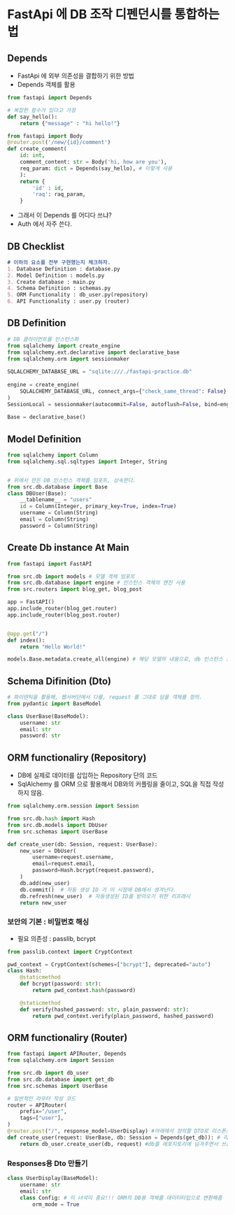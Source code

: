 # FastApi 에 DB 조작 디펜던시를 통합하는 법
## Depends
- FastApi 에 외부 의존성을 결합하기 위한 방법
- Depends 객체를 활용
```python
from fastapi import Depends

# 복잡한 함수가 있다고 가정
def say_hello():
    return {"message" : "hi hello!"}

from fastapi import Body
@router.post('/new/{id}/comment')
def create_comment(
    id: int,
    comment_content: str = Body('hi, how are you'),
    req_param: dict = Depends(say_hello), # 이렇게 사용
    ):
    return {
        'id' : id,
        'raq': raq_param,
    }
```
- 그래서 이 Depends 를 어디다 쓰냐?
- Auth 에서 자주 쓴다. 

## DB Checklist
```markdown
# 이하의 요소를 전부 구현했는지 체크하자.
1. Database Definition : database.py
2. Model Definition : models.py
3. Create database : main.py
4. Schema Definition : schemas.py
5. ORM Functionality : db_user.py(repository)
6. API Functionality : user.py (router)
```

## DB Definition
```python
# DB 클라이언트를 인스턴스화
from sqlalchemy import create_engine
from sqlalchemy.ext.declarative import declarative_base
from sqlalchemy.orm import sessionmaker
 
SQLALCHEMY_DATABASE_URL = "sqlite:///./fastapi-practice.db"
 
engine = create_engine(
    SQLALCHEMY_DATABASE_URL, connect_args={"check_same_thread": False}
)
SessionLocal = sessionmaker(autocommit=False, autoflush=False, bind=engine)
 
Base = declarative_base()
```
## Model Definition
```python
from sqlalchemy import Column
from sqlalchemy.sql.sqltypes import Integer, String


# 위에서 만든 DB 인스턴스 객체를 임포트, 상속한다.
from src.db.database import Base
class DBUser(Base):
    __tablename__ = "users"
    id = Column(Integer, primary_key=True, index=True)
    username = Column(String)
    email = Column(String)
    password = Column(String)
```
## Create Db instance At Main
```python
from fastapi import FastAPI

from src.db import models # 모델 객체 임포트
from src.db.database import engine # 인스턴스 객체의 엔진 사용
from src.routers import blog_get, blog_post

app = FastAPI()
app.include_router(blog_get.router)
app.include_router(blog_post.router)


@app.get("/")
def index():
    return "Hello World!"

models.Base.metadata.create_all(engine) # 해당 모델의 내용으로, db 인스턴스 초기화
```

## Schema Difinition (Dto)

```python
# 파이덴틱을 활용해, 웹서버단에서 다룰, request 를 그대로 담을 객체를 정의.
from pydantic import BaseModel

class UserBase(BaseModel):
    username: str
    email: str
    password: str
```

## ORM functionaliry (Repository)
- DB에 실제로 데이터를 삽입하는 Repository 단의 코드
- SqlAlchemy 를 ORM 으로 활용해서 DB와의 커플링을 줄이고, SQL을 직접 작성하지 않음.
```python
from sqlalchemy.orm.session import Session

from src.db.hash import Hash
from src.db.models import DbUser
from src.schemas import UserBase

def create_user(db: Session, request: UserBase):
    new_user = DbUser(
        username=request.username,
        email=request.email,
        password=Hash.bcrypt(request.password),
    )
    db.add(new_user)
    db.commit()  # 자동 생성 ID 가 이 시점에 DB에서 생겨난다.
    db.refresh(new_user)  # 자동생성된 ID를 받아오기 위한 리프래시
    return new_user
```
### 보안의 기본 : 비밀번호 해싱
- 필요 의존성 : passlib, bcrypt
```python
from passlib.context import CryptContext

pwd_context = CryptContext(schemes=["bcrypt"], deprecated="auto")
class Hash:
    @staticmethod
    def bcrypt(password: str):
        return pwd_context.hash(password)

    @staticmethod
    def verify(hashed_password: str, plain_password: str):
        return pwd_context.verify(plain_password, hashed_password)
```

## ORM functionaliry (Router)
```python
from fastapi import APIRouter, Depends
from sqlalchemy.orm import Session

from src.db import db_user
from src.db.database import get_db
from src.schemas import UserBase

# 일반적인 라우터 작성 코드
router = APIRouter(
    prefix="/user",
    tags=["user"],
)
@router.post("/", response_model=UserDisplay) #아래에서 정의할 DTO로 리스폰스
def create_user(request: UserBase, db: Session = Depends(get_db)): # 리퀘스트로부터 스키마를 받고, DB연결 세션은 Depends 를 활용해서 함수로 확보한다.
    return db_user.create_user(db, request) #db를 레포지토리에 넘겨주면서 쓰는게 일반적인 패턴.
```
### Responses용 Dto 만들기
```python
class UserDisplay(BaseModel):
    username: str
    email: str
    class Config: # 이 녀석이 중요!!! ORM의 DB용 객체를 데이터타입으로 변환해줌
        orm_mode = True

```